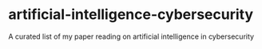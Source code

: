 # artificial-intelligence-cybersecurity
A curated list of my paper reading on artificial intelligence in cybersecurity
